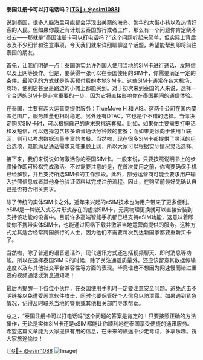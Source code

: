 **泰国注册卡可以打电话吗？[[TG💪+ @esim1088](https://t.me/s/esim1088)]**

说到泰国，很多人脑海里可能都会浮现出美丽的海岛、繁华的大街小巷以及热情好客的人民。但如果你最近有计划去泰国旅行或者工作，那么有一个问题你肯定绕不过去——那就是“泰国注册卡可以打电话吗？”这个问题听起来简单，但实际上背后涉及不少细节和注意事项。今天我们就来详细聊聊这个话题，希望能帮到即将前往泰国的朋友。

首先，让我们明确一点：泰国确实允许外国人使用当地的SIM卡进行通话、发短信以及上网等操作。但是，要获得一张可以在泰国使用的SIM卡，你需要满足一定的条件。最常见的方式就是购买预付费的本地SIM卡。这些SIM卡通常在各大机场、商场、便利店甚至是路边的小摊上都能买到。对于初次来到泰国的人来说，选择一个合适的SIM卡是非常重要的一步，因为它将直接影响你在泰国期间的通信体验。

在泰国，主要有两大运营商提供服务：TrueMove H 和 AIS。这两个公司在国内覆盖范围广，服务质量也相对稳定。另外还有DTAC，它也是个不错的选择。当你决定购买SIM卡时，可以根据自己的需求来挑选套餐。比如，如果你主要需要打电话和发短信，可以选择包含较多语音通话分钟数的套餐；而如果更倾向于使用互联网，则可以考虑数据流量丰富的套餐。当然啦，现在很多SIM卡都提供了灵活的组合选项，既能满足通话需求又能兼顾上网，所以大家可以根据实际情况灵活选择。

接下来，我们来说说如何激活你的泰国SIM卡。一般来说，只要按照说明书上的步骤操作即可轻松完成激活。不过需要注意的是，在首次使用之前，你需要确保手机已经解锁，并且支持所选SIM卡的工作频段。此外，部分运营商可能会要求用户输入护照信息或者其他身份验证资料以完成注册流程。因此，在购买前最好先确认自己是否符合相关要求。

除了传统的实体SIM卡之外，近年来兴起的eSIM技术也为用户带来了更多便利。eSIM是一种嵌入式芯片形式存在的虚拟SIM卡，无需物理更换就可以直接安装到支持该功能的设备中。目前许多高端智能手机都已经支持eSIM功能，这意味着即使你不携带实体SIM卡，也能通过网络下载并激活当地运营商提供的服务。这种方式尤其适合经常跨国旅行的人士，因为他们不需要每次到达新国家都要重新买卡了。

当然啦，除了普通的语音通话外，现代通讯方式还包括视频聊天、即时消息等功能。所以在选择泰国SIM卡的时候，除了关注通话质量外，还应该留意其数据传输速度以及与其他社交平台兼容性等方面的表现。毕竟谁也不想因为网速慢而错过重要的视频通话或消息通知呢！

最后再提醒一下各位小伙伴，在泰国使用手机时一定要注意安全问题。避免点击不明链接以免遭受恶意软件攻击，同时也要保管好个人信息以防泄露。如果遇到紧急情况，记得及时联系当地的警察或其他相关部门寻求帮助。

总之，“泰国注册卡可以打电话吗”这个问题的答案是肯定的！只要按照正确的方法操作，无论是实体SIM卡还是eSIM都能让你顺利地在泰国享受便捷的通讯服务。希望这篇文章能为大家提供有用的信息，在未来的旅途中少走弯路，多享乐趣。祝大家旅途愉快！

[[TG💪+ @esim1088](https://t.me/s/esim1088) ![Image](https://i.postimg.cc/4NQfJmqS/Snipaste-2025-05-13-00-14-12.png)]